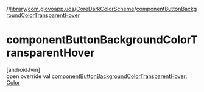 //[library](../../../index.md)/[com.glovoapp.uds](../index.md)/[CoreDarkColorScheme](index.md)/[componentButtonBackgroundColorTransparentHover](component-button-background-color-transparent-hover.md)

# componentButtonBackgroundColorTransparentHover

[androidJvm]\
open override val [componentButtonBackgroundColorTransparentHover](component-button-background-color-transparent-hover.md): [Color](https://developer.android.com/reference/kotlin/androidx/compose/ui/graphics/Color.html)
